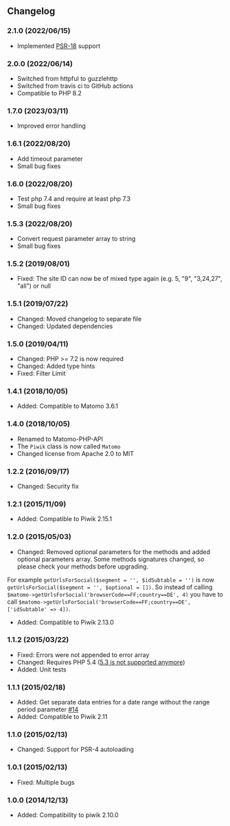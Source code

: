 ## Changelog

### 2.1.0 (2022/06/15)

* Implemented [PSR-18](https://www.php-fig.org/psr/psr-18/) support

### 2.0.0 (2022/06/14)

* Switched from httpful to guzzlehttp
* Switched from travis ci to GitHub actions
* Compatible to PHP 8.2

### 1.7.0 (2023/03/11)

* Improved error handling

### 1.6.1 (2022/08/20)

* Add timeout parameter
* Small bug fixes

### 1.6.0 (2022/08/20)

* Test php 7.4 and require at least php 7.3
* Small bug fixes

### 1.5.3 (2022/08/20)

* Convert request parameter array to string
* Small bug fixes

### 1.5.2 (2019/08/01)

* Fixed: The site ID can now be of mixed type again (e.g. 5, "9", "3,24,27", "all") or null

### 1.5.1 (2019/07/22)

* Changed: Moved changelog to separate file
* Changed: Updated dependencies

### 1.5.0 (2019/04/11)

* Changed: PHP >= 7.2 is now required
* Changed: Added type hints
* Fixed: Filter Limit

### 1.4.1 (2018/10/05)

* Added: Compatible to Matomo 3.6.1

### 1.4.0 (2018/10/05)

* Renamed to Matomo-PHP-API
* The `Piwik` class is now called `Matomo`
* Changed license from Apache 2.0 to MIT

### 1.2.2 (2016/09/17)

* Changed: Security fix

### 1.2.1 (2015/11/09)

* Added: Compatible to Piwik 2.15.1

### 1.2.0 (2015/05/03)

* Changed: Removed optional parameters for the methods and added optional parameters array. Some methods signatures changed, so please check your methods before upgrading.

For example `getUrlsForSocial($segment = '', $idSubtable = '')` is now `getUrlsForSocial($segment = '', $optional = [])`. So instead of calling `$matomo->getUrlsForSocial('browserCode==FF;country==DE', 4)` you have to call `$matomo->getUrlsForSocial('browserCode==FF;country==DE', ['idSubtable' => 4])`.

* Added: Compatible to Piwik 2.13.0

### 1.1.2 (2015/03/22)

* Fixed: Errors were not appended to error array
* Changed: Requires PHP 5.4 ([5.3 is not supported anymore](http://php.net/archive/2014.php#id2014-08-14-1))
* Added: Unit tests

### 1.1.1 (2015/02/18)

* Added: Get separate data entries for a date range without the range period parameter [#14](https://github.com/VisualAppeal/Matomo-PHP-API/issues/14)
* Added: Compatible to Piwik 2.11

### 1.1.0 (2015/02/13)

* Changed: Support for PSR-4 autoloading

### 1.0.1 (2015/02/13)

* Fixed: Multiple bugs

### 1.0.0 (2014/12/13)

* Added: Compatibility to piwik 2.10.0
